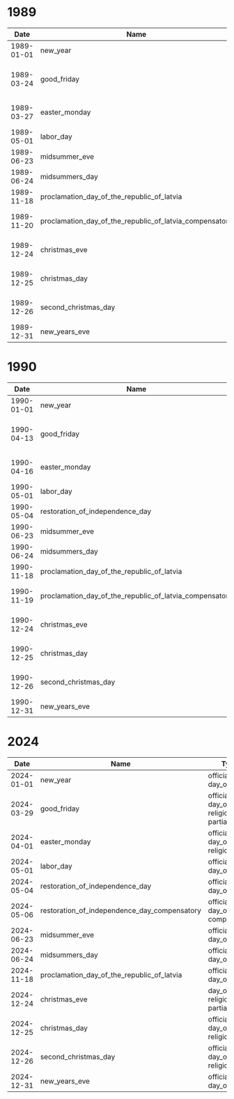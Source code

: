 # 1989

| Date       | Name                                                    | Types                                      |
|------------|---------------------------------------------------------|--------------------------------------------|
| 1989-01-01 | new_year                                                | official, day_off                          |
| 1989-03-24 | good_friday                                             | official, day_off, religious, partial_only |
| 1989-03-27 | easter_monday                                           | official, day_off, religious               |
| 1989-05-01 | labor_day                                               | official, day_off                          |
| 1989-06-23 | midsummer_eve                                           | official, day_off                          |
| 1989-06-24 | midsummers_day                                          | official, day_off                          |
| 1989-11-18 | proclamation_day_of_the_republic_of_latvia              | official, day_off                          |
| 1989-11-20 | proclamation_day_of_the_republic_of_latvia_compensatory | official, day_off, compensatory            |
| 1989-12-24 | christmas_eve                                           | day_off, religious, partial_only           |
| 1989-12-25 | christmas_day                                           | official, day_off, religious               |
| 1989-12-26 | second_christmas_day                                    | official, day_off, religious               |
| 1989-12-31 | new_years_eve                                           | official, day_off                          |

# 1990

| Date       | Name                                                    | Types                                      |
|------------|---------------------------------------------------------|--------------------------------------------|
| 1990-01-01 | new_year                                                | official, day_off                          |
| 1990-04-13 | good_friday                                             | official, day_off, religious, partial_only |
| 1990-04-16 | easter_monday                                           | official, day_off, religious               |
| 1990-05-01 | labor_day                                               | official, day_off                          |
| 1990-05-04 | restoration_of_independence_day                         | official, day_off                          |
| 1990-06-23 | midsummer_eve                                           | official, day_off                          |
| 1990-06-24 | midsummers_day                                          | official, day_off                          |
| 1990-11-18 | proclamation_day_of_the_republic_of_latvia              | official, day_off                          |
| 1990-11-19 | proclamation_day_of_the_republic_of_latvia_compensatory | official, day_off, compensatory            |
| 1990-12-24 | christmas_eve                                           | day_off, religious, partial_only           |
| 1990-12-25 | christmas_day                                           | official, day_off, religious               |
| 1990-12-26 | second_christmas_day                                    | official, day_off, religious               |
| 1990-12-31 | new_years_eve                                           | official, day_off                          |

# 2024

| Date       | Name                                         | Types                                      |
|------------|----------------------------------------------|--------------------------------------------|
| 2024-01-01 | new_year                                     | official, day_off                          |
| 2024-03-29 | good_friday                                  | official, day_off, religious, partial_only |
| 2024-04-01 | easter_monday                                | official, day_off, religious               |
| 2024-05-01 | labor_day                                    | official, day_off                          |
| 2024-05-04 | restoration_of_independence_day              | official, day_off                          |
| 2024-05-06 | restoration_of_independence_day_compensatory | official, day_off, compensatory            |
| 2024-06-23 | midsummer_eve                                | official, day_off                          |
| 2024-06-24 | midsummers_day                               | official, day_off                          |
| 2024-11-18 | proclamation_day_of_the_republic_of_latvia   | official, day_off                          |
| 2024-12-24 | christmas_eve                                | day_off, religious, partial_only           |
| 2024-12-25 | christmas_day                                | official, day_off, religious               |
| 2024-12-26 | second_christmas_day                         | official, day_off, religious               |
| 2024-12-31 | new_years_eve                                | official, day_off                          |
